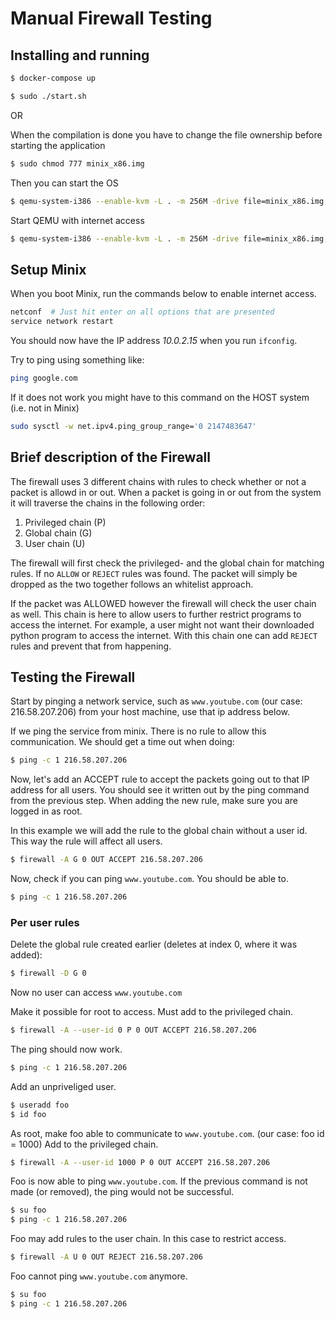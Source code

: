 # Manual Firewall Testing

## Installing and running

```sh
$ docker-compose up
```
```sh
$ sudo ./start.sh
```

OR

When the compilation is done you have to change the file ownership before starting the application
```sh
$ sudo chmod 777 minix_x86.img
```

Then you can start the OS
```sh
$ qemu-system-i386 --enable-kvm -L . -m 256M -drive file=minix_x86.img,if=ide,format=raw -serial stdio -curses
```

Start QEMU with internet access
```sh
$ qemu-system-i386 --enable-kvm -L . -m 256M -drive file=minix_x86.img,if=ide,format=raw -netdev user,id=mynet0 -device e1000,netdev=mynet0 -serial stdio -curses
```


## Setup Minix
When you boot Minix, run the commands below to enable internet access.

```bash
netconf  # Just hit enter on all options that are presented
service network restart
```

You should now have the IP address *10.0.2.15* when you run `ifconfig`.

Try to ping using something like:

```bash
ping google.com
```

If it does not work you might have to this command on the HOST system (i.e. not in Minix)

```bash
sudo sysctl -w net.ipv4.ping_group_range='0 2147483647'
```

## Brief description of the Firewall
The firewall uses 3 different chains with rules to check whether or not a packet
is allowd in or out. When a packet is going in or out from the system it will
traverse the chains in the following order:

1. Privileged chain (P)
2. Global chain (G)
3. User chain (U)

The firewall will first check the privileged- and the global chain for matching
rules. If no `ALLOW` or `REJECT` rules was found. The packet will simply be dropped
as the two together follows an whitelist approach.

If the packet was ALLOWED however the firewall will check the user chain as
well. This chain is here to allow users to further restrict programs to access
the internet. For example, a user might not want their downloaded python program
to access the internet. With this chain one can add `REJECT` rules and prevent
that from happening.

## Testing the Firewall

Start by pinging a network service, such as `www.youtube.com` (our case: 216.58.207.206) from your host machine, use that ip address below.

If we ping the service from minix. There is no rule to allow this communication. We should get a time out when doing:

```sh
$ ping -c 1 216.58.207.206
```

Now, let's add an ACCEPT rule to accept the packets going out to that IP address for all users.
You should see it written out by the ping command from the previous step. When
adding the new rule, make sure you are logged in as root.

In this example we will add the rule to the global chain without a user id. This way the rule will affect all users.

```sh
$ firewall -A G 0 OUT ACCEPT 216.58.207.206
```

Now, check if you can ping `www.youtube.com`. You should be able to.

```sh
$ ping -c 1 216.58.207.206
```

### Per user rules

Delete the global rule created earlier (deletes at index 0, where it was added):

```sh
$ firewall -D G 0
```

Now no user can access `www.youtube.com`

Make it possible for root to access. Must add to the privileged chain. 
```sh
$ firewall -A --user-id 0 P 0 OUT ACCEPT 216.58.207.206
```

The ping should now work.

```sh
$ ping -c 1 216.58.207.206
```

Add an unpriveliged user.

```sh
$ useradd foo
$ id foo
```

As root, make foo able to communicate to `www.youtube.com`. (our case: foo id = 1000) Add to the privileged chain.
```sh
$ firewall -A --user-id 1000 P 0 OUT ACCEPT 216.58.207.206
```

Foo is now able to ping `www.youtube.com`. If the previous command is not made (or removed), the ping would not be successful. 
```sh
$ su foo
$ ping -c 1 216.58.207.206
```

Foo may add rules to the user chain. In this case to restrict access.  
```sh
$ firewall -A U 0 OUT REJECT 216.58.207.206
```
Foo cannot ping `www.youtube.com` anymore. 
```sh
$ su foo
$ ping -c 1 216.58.207.206
```



